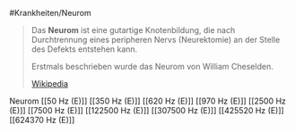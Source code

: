#Krankheiten/Neurom

> Das **Neurom** ist eine gutartige Knotenbildung, die nach Durchtrennung eines peripheren Nervs (Neurektomie) an der Stelle des Defekts entstehen kann.
>
> Erstmals beschrieben wurde das Neurom von William Cheselden.
>
> [Wikipedia](https://de.wikipedia.org/wiki/Neurom)

Neurom
[[50 Hz (E)]]
[[350 Hz (E)]]
[[620 Hz (E)]]
[[970 Hz (E)]]
[[2500 Hz (E)]]
[[7500 Hz (E)]]
[[122500 Hz (E)]]
[[307500 Hz (E)]]
[[425520 Hz (E)]]
[[624370 Hz (E)]]